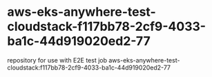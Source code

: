 # aws-eks-anywhere-test-cloudstack-f117bb78-2cf9-4033-ba1c-44d919020ed2-77
repository for use with E2E test job aws-eks-anywhere-test-cloudstack:f117bb78-2cf9-4033-ba1c-44d919020ed2-77
